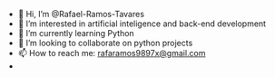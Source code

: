 - 👋 Hi, I’m @Rafael-Ramos-Tavares
- 👀 I’m interested in artificial inteligence and back-end development
- 🌱 I’m currently learning Python
- 💞️ I’m looking to collaborate on python projects 
- 📫 How to reach me: rafaramos9897x@gmail.com
- 
